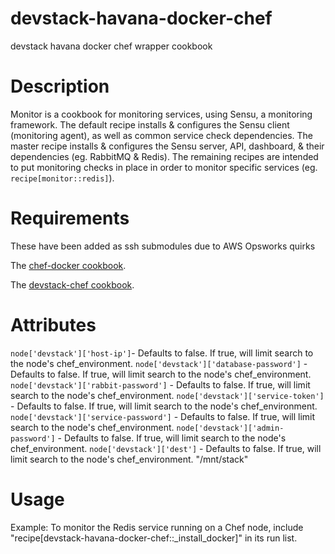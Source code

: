devstack-havana-docker-chef
===========================

devstack havana docker chef wrapper cookbook

Description
===========

Monitor is a cookbook for monitoring services, using Sensu, a
monitoring framework. The default recipe installs & configures the
Sensu client (monitoring agent), as well as common service check
dependencies. The master recipe installs & configures the Sensu server,
API, dashboard, & their dependencies (eg. RabbitMQ & Redis). The
remaining recipes are intended to put monitoring checks in place in
order to monitor specific services (eg. `recipe[monitor::redis]`).


Requirements 
============

These have been added as ssh submodules due to AWS Opsworks quirks

The [chef-docker cookbook](https://github.com/bflad/chef-docker).  

The [devstack-chef cookbook](https://github.com/cjoelrun/devstack-chef).

Attributes
==========

`node['devstack']['host-ip']`- Defaults to false.
If true, will limit search to the node's chef_environment.
`node['devstack']['database-password']` - Defaults to false.
If true, will limit search to the node's chef_environment.
`node['devstack']['rabbit-password']` - Defaults to false.
If true, will limit search to the node's chef_environment.
`node['devstack']['service-token']` - Defaults to false.
If true, will limit search to the node's chef_environment.
`node['devstack']['service-password']` - Defaults to false.
If true, will limit search to the node's chef_environment.
`node['devstack']['admin-password']` - Defaults to false.
If true, will limit search to the node's chef_environment.
`node['devstack']['dest']` - Defaults to false.
If true, will limit search to the node's chef_environment. "/mnt/stack"


Usage
=====

Example: To monitor the Redis service running on a Chef node, include
"recipe[devstack-havana-docker-chef::_install_docker]" in its run list.

